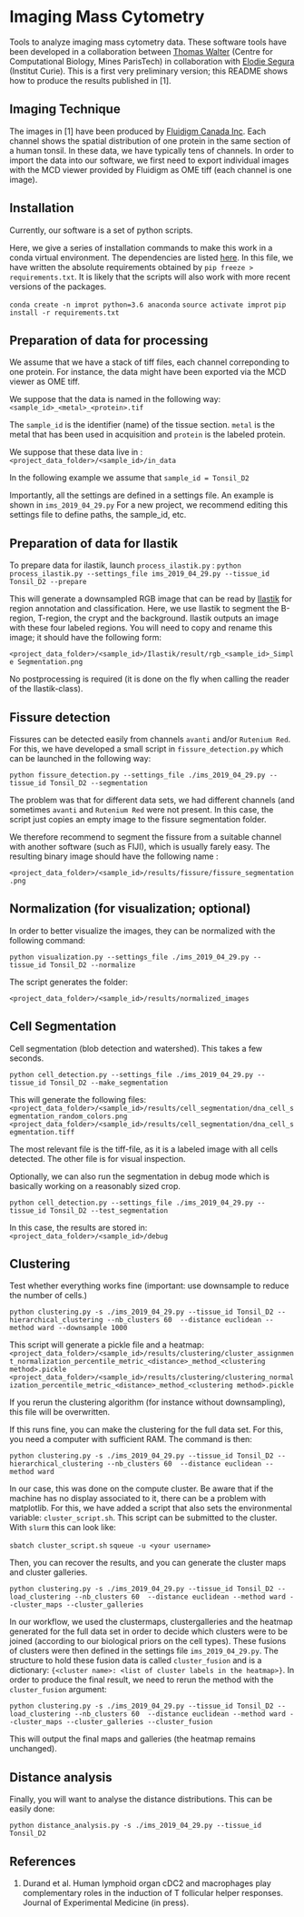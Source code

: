 # Imaging Mass Cytometry 

Tools to analyze imaging mass cytometry data. These software tools have been developed in a collaboration between [Thomas Walter](http://members.cbio.mines-paristech.fr/~twalter/index.html) (Centre for Computational Biology, Mines ParisTech) in collaboration with [Elodie Segura](https://science.curie.fr/members/elodie-segura/) (Institut Curie). This is a first very preliminary version; this README shows how to produce the results published in [1]. 

## Imaging Technique

The images in [1] have been produced by [Fluidigm Canada Inc](https://www.fluidigm.com). Each channel shows the spatial distribution of one protein in the same section of a human tonsil. In these data, we have typically tens of channels. In order to import the data into our software, we first need to export individual images with the MCD viewer provided by Fluidigm as OME tiff (each channel is one image). 

## Installation

Currently, our software is a set of python scripts. 

Here, we give a series of installation commands to make this work in a conda virtual environment. The dependencies are listed [here](requirements.txt). In this file, we have written the absolute requirements obtained by `pip freeze > requirements.txt`. It is likely that the scripts will also work with more recent versions of the packages. 

`conda create -n improt python=3.6 anaconda`
`source activate improt`
`pip install -r requirements.txt`

## Preparation of data for processing

We assume that we have a stack of tiff files, each channel correponding to one protein. 
For instance, the data might have been exported via the MCD viewer as OME tiff.

We suppose that the data is named in the following way: 
`<sample_id>_<metal>_<protein>.tif`

The `sample_id` is the identifier (name) of the tissue section. 
`metal` is the metal that has been used in acquisition and `protein` is the labeled protein. 

We suppose that these data live in :
`<project_data_folder>/<sample_id>/in_data`

In the following example we assume that 
`sample_id = Tonsil_D2`

Importantly, all the settings are defined in a settings file. 
An example is shown in `ims_2019_04_29.py`
For a new project, we recommend editing this settings file to define paths, the sample_id, etc. 

## Preparation of data for Ilastik

To prepare data for ilastik, launch `process_ilastik.py` : 
`python process_ilastik.py --settings_file ims_2019_04_29.py --tissue_id Tonsil_D2 --prepare`

This will generate a downsampled RGB image that can be read by [Ilastik](https://www.ilastik.org) for region annotation and classification. Here, we use Ilastik to segment the B-region, T-region, the crypt and the background. Ilastik outputs an image with these four labeled regions. You will need to copy and rename this image; it should have the following form: 

`<project_data_folder>/<sample_id>/Ilastik/result/rgb_<sample_id>_Simple Segmentation.png`

No postprocessing is required (it is done on the fly when calling the reader of the Ilastik-class). 

## Fissure detection

Fissures can be detected easily from channels `avanti` and/or `Rutenium Red`. For this, we have developed a small script in `fissure_detection.py` which can be launched in the following way: 

`python fissure_detection.py --settings_file ./ims_2019_04_29.py --tissue_id Tonsil_D2 --segmentation`

The problem was that for different data sets, we had different channels (and sometimes `avanti` and `Rutenium Red` were not present. In this case, the script just copies an empty image to the fissure segmentation folder. 

We therefore recommend to segment the fissure from a suitable channel with another software (such as FIJI), which is usually farely easy. The resulting binary image should have the following name : 

`<project_data_folder>/<sample_id>/results/fissure/fissure_segmentation.png`

## Normalization (for visualization; optional)

In order to better visualize the images, they can be normalized with the following command: 

`python visualization.py --settings_file ./ims_2019_04_29.py --tissue_id Tonsil_D2 --normalize`

The script generates the folder: 

`<project_data_folder>/<sample_id>/results/normalized_images`

## Cell Segmentation

Cell segmentation (blob detection and watershed). This takes a few seconds.

`python cell_detection.py --settings_file ./ims_2019_04_29.py --tissue_id Tonsil_D2 --make_segmentation`

This will generate the following files:
`<project_data_folder>/<sample_id>/results/cell_segmentation/dna_cell_segmentation_random_colors.png`
`<project_data_folder>/<sample_id>/results/cell_segmentation/dna_cell_segmentation.tiff`

The most relevant file is the tiff-file, as it is a labeled image with all cells detected. The other file is for visual inspection. 

Optionally, we can also run the segmentation in debug mode which is basically working on a reasonably sized crop. 

`python cell_detection.py --settings_file ./ims_2019_04_29.py --tissue_id Tonsil_D2 --test_segmentation`

In this case, the results are stored in:
`<project_data_folder>/<sample_id>/debug`

## Clustering

Test whether everything works fine (important: use downsample to reduce the number of cells.)

`python clustering.py -s ./ims_2019_04_29.py --tissue_id Tonsil_D2 --hierarchical_clustering --nb_clusters 60  --distance euclidean --method ward --downsample 1000`

This script will generate a pickle file and a heatmap:
`<project_data_folder>/<sample_id>/results/clustering/cluster_assignment_normalization_percentile_metric_<distance>_method_<clustering method>.pickle`
`<project_data_folder>/<sample_id>/results/clustering/clustering_normalization_percentile_metric_<distance>_method_<clustering method>.pickle`

If you rerun the clustering algorithm (for instance without downsampling), this file will be overwritten. 

If this runs fine, you can make the clustering for the full data set. For this, you need a computer with sufficient RAM. The command is then:

`python clustering.py -s ./ims_2019_04_29.py --tissue_id Tonsil_D2 --hierarchical_clustering --nb_clusters 60  --distance euclidean --method ward`

In our case, this was done on the compute cluster. Be aware that if the machine has no display associated to it, there can be a problem with matplotlib. For this, we have added a script that also sets the environmental variable: `cluster_script.sh`. This script can be submitted to the cluster. With `slurm` this can look like: 

`sbatch cluster_script.sh`
`squeue -u <your username>`

Then, you can recover the results, and you can generate the cluster maps and cluster galleries.

`python clustering.py -s ./ims_2019_04_29.py --tissue_id Tonsil_D2 --load_clustering --nb_clusters 60  --distance euclidean --method ward --cluster_maps --cluster_galleries`

In our workflow, we used the clustermaps, clustergalleries and the heatmap generated for the full data set in order to decide which clusters were to be joined (according to our biological priors on the cell types). These fusions of clusters were then defined in the settings file `ims_2019_04_29.py`. The structure to hold these fusion data is called `cluster_fusion` and is a dictionary: `{<cluster name>: <list of cluster labels in the heatmap>}`. In order to produce the final result, we need to rerun the method with the `cluster_fusion` argument: 

`python clustering.py -s ./ims_2019_04_29.py --tissue_id Tonsil_D2 --load_clustering --nb_clusters 60  --distance euclidean --method ward --cluster_maps --cluster_galleries --cluster_fusion`	

This will output the final maps and galleries (the heatmap remains unchanged). 

## Distance analysis

Finally, you will want to analyse the distance distributions. This can be easily done: 

`python distance_analysis.py -s ./ims_2019_04_29.py --tissue_id Tonsil_D2`

## References

1. Durand et al. Human lymphoid organ cDC2 and macrophages play complementary roles in the induction of T follicular helper responses. Journal of Experimental Medicine (in press).
